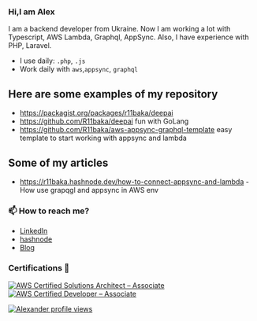 ### Hi,I am Alex

<!--
**R11baka/R11baka** is a ✨ _special_ ✨ repository because its `README.md` (this file) appears on your GitHub profile.

Here are some ideas to get you started:
-->
I am a backend developer from Ukraine. Now I am working a lot with Typescript, AWS Lambda, Graphql, AppSync.
Also, I have experience with PHP, Laravel.
- I use daily: `.php`, `.js`
- Work daily with `aws`,`appsync`, `graphql`

## Here are some examples of my repository

- https://packagist.org/packages/r11baka/deepai
- https://github.com/R11baka/deepai fun with GoLang
- https://github.com/R11baka/aws-appsync-graphql-template easy template to start working with appsync and lambda
  
## Some of my articles
- https://r11baka.hashnode.dev/how-to-connect-appsync-and-lambda - How use grapqgl and appsync in AWS env


### 📫 How to reach me?
- [LinkedIn](https://www.linkedin.com/in/alexander-voloshenko/)
- [hashnode](https://r11baka.hashnode.dev/)
- [Blog](https://r11baka.github.io/)


### Certifications 📜
 [![AWS Certified Solutions Architect – Associate](https://images.credly.com/size/70x70/images/0e284c3f-5164-4b21-8660-0d84737941bc/image.png)](https://www.credly.com/badges/6d6ddae0-1774-4d76-97d6-99f91097331f)
 [![AWS Certified Developer – Associate](https://images.credly.com/size/70x70/images/b9feab85-1a43-4f6c-99a5-631b88d5461b/image.png)](https://www.credly.com/badges/e0799944-ca21-4bfe-ba25-f66bde11f7be)


 [![Alexander profile views](https://u8views.com/api/v1/github/profiles/614113/views/day-week-month-total-count.svg)](https://u8views.com/github/R11baka)

